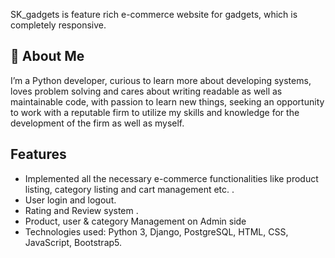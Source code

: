 
SK_gadgets is feature rich e-commerce website for gadgets, which is completely responsive.
## 🚀 About Me
I’m a Python developer, curious to learn more about developing systems, loves problem solving and cares about writing readable as well as maintainable code, with passion to learn new things, seeking an opportunity to work with a reputable firm to utilize my skills and knowledge for the development of the firm as well as myself.

## Features

- Implemented all the necessary e-commerce functionalities like product listing, category listing and cart management etc. .
- User login and logout.
- Rating and Review system .
- Product, user & category Management on Admin side  
- Technologies used: Python 3, Django, PostgreSQL, HTML, CSS,   JavaScript, Bootstrap5.
